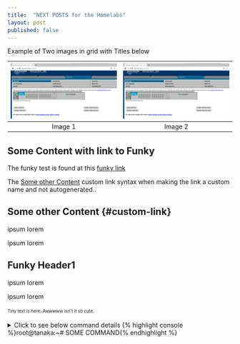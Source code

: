 ```yaml
---
title:  "NEXT POSTS for the Homelabs"
layout: post
published: false
---
```


Example of Two images in grid with Titles below

<!-- excerpt-end -->

| ![](/assets/images/hp-procurve-java-web-start-jnlp-webui-in-firefox.png) | ![](/assets/images/hp-procurve-java-web-start-jnlp-webui-in-firefox.png) |
|:--:|:--:|
| Image 1 | Image 2 |

## Some Content with link to Funky

The funky test is found at this [funky link](#funky-header1)

The [Some other Content](#custom-link) custom link syntax when making the link a custom name and not autogenerated..

## Some other Content {#custom-link}

ipsum lorem

ipsum lorem

## Funky Header1

ipsum lorem

ipsum lorem

<sup><sub>Tiny text is here. Awwwww isn't it so cute.</sub></sup>

<details>
<summary>Click to see below command details {% highlight console %}root@tanaka:~# SOME COMMAND{% endhighlight %}</summary>
{% highlight console %}
SOME COMMAND RESULTS
SOME MORE RESULTS
AND MORE RESULTS
FINAL RESULT
{% endhighlight %}
</details>
